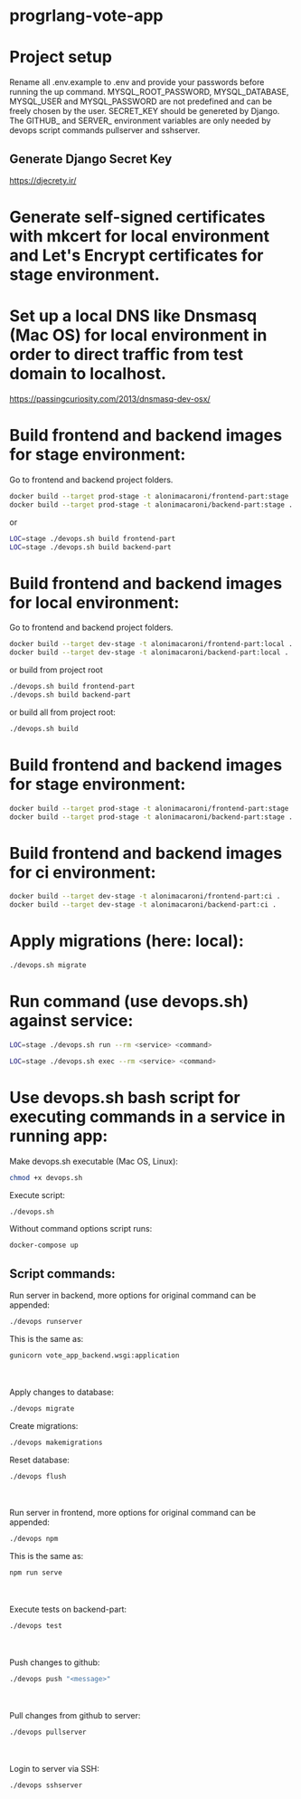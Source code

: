 # progrlang-vote-app

# Project setup

Rename all .env.example to .env and provide your passwords before running the up command. MYSQL_ROOT_PASSWORD, MYSQL_DATABASE, MYSQL_USER and MYSQL_PASSWORD are not predefined and can be freely chosen by the user. SECRET_KEY should be genereted by Django. The GITHUB_ and SERVER_ environment variables are only needed by devops script commands pullserver and sshserver.

## Generate Django Secret Key

https://djecrety.ir/

# Generate self-signed certificates with mkcert for local environment and Let's Encrypt certificates for stage environment.

# Set up a local DNS like Dnsmasq (Mac OS) for local environment in order to direct traffic from test domain to localhost.

https://passingcuriosity.com/2013/dnsmasq-dev-osx/

# Build frontend and backend images for stage environment:
Go to frontend and backend project folders.

```bash
docker build --target prod-stage -t alonimacaroni/frontend-part:stage .
docker build --target prod-stage -t alonimacaroni/backend-part:stage .
```

or

```bash
LOC=stage ./devops.sh build frontend-part
LOC=stage ./devops.sh build backend-part
```

# Build frontend and backend images for local environment:
Go to frontend and backend project folders.

```bash
docker build --target dev-stage -t alonimacaroni/frontend-part:local .
docker build --target dev-stage -t alonimacaroni/backend-part:local .
```

or build from project root

```bash
./devops.sh build frontend-part
./devops.sh build backend-part
```

or build all from project root:

```bash
./devops.sh build
```

# Build frontend and backend images for stage environment:

```bash
docker build --target prod-stage -t alonimacaroni/frontend-part:stage .
docker build --target prod-stage -t alonimacaroni/backend-part:stage .
```

# Build frontend and backend images for ci environment:

```bash
docker build --target dev-stage -t alonimacaroni/frontend-part:ci .
docker build --target dev-stage -t alonimacaroni/backend-part:ci .
```

# Apply migrations (here: local):

```bash
./devops.sh migrate
```

# Run command (use devops.sh) against service:

```bash
LOC=stage ./devops.sh run --rm <service> <command>
```

```bash
LOC=stage ./devops.sh exec --rm <service> <command>
```

# Use devops.sh bash script for executing commands in a service in running app:

Make devops.sh executable (Mac OS, Linux):

```bash
chmod +x devops.sh
```

Execute script:

```bash
./devops.sh
```
Without command options script runs:

```bash
docker-compose up
```

## Script commands:

Run server in backend, more options for original command can be appended:

```bash
./devops runserver
```

This is the same as:

```bash
gunicorn vote_app_backend.wsgi:application
```

\
\
Apply changes to database:

```bash
./devops migrate
```

Create migrations:

```bash
./devops makemigrations
```

Reset database:

```bash
./devops flush
```

\
\
Run server in frontend, more options for original command can be appended:

```bash
./devops npm
```

This is the same as:

```bash
npm run serve
```

\
\
Execute tests on backend-part:

```bash
./devops test
```

\
\
Push changes to github:

```bash
./devops push "<message>"
```

\
\
Pull changes from github to server:

```bash
./devops pullserver
```

\
\
Login to server via SSH:

```bash
./devops sshserver
```